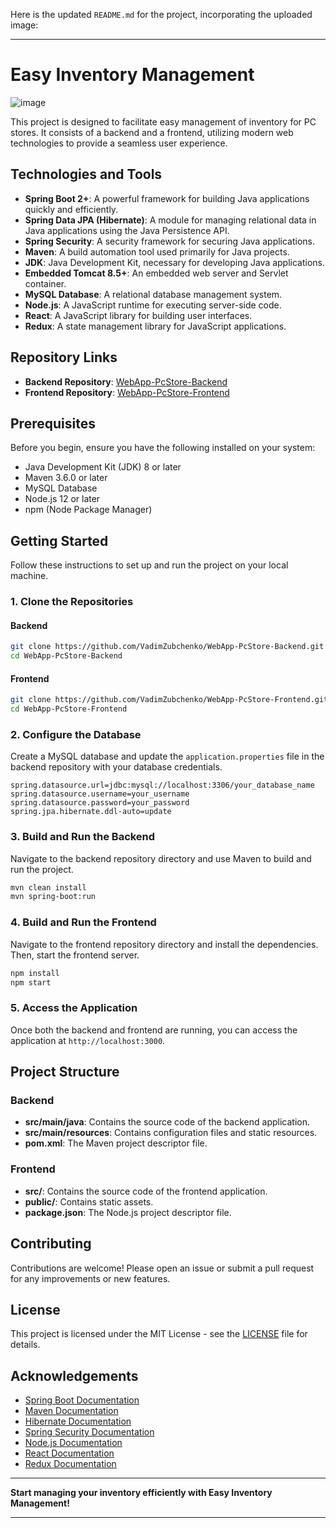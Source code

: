 Here is the updated `README.md` for the project, incorporating the uploaded image:

---

# Easy Inventory Management

![image](https://github.com/VadimZubchenko/WebApp-PcStore-Backend/assets/36922064/8ac9ffbe-dfb3-4fac-9448-ab67142491e7)


This project is designed to facilitate easy management of inventory for PC stores. It consists of a backend and a frontend, utilizing modern web technologies to provide a seamless user experience.

## Technologies and Tools

- **Spring Boot 2+**: A powerful framework for building Java applications quickly and efficiently.
- **Spring Data JPA (Hibernate)**: A module for managing relational data in Java applications using the Java Persistence API.
- **Spring Security**: A security framework for securing Java applications.
- **Maven**: A build automation tool used primarily for Java projects.
- **JDK**: Java Development Kit, necessary for developing Java applications.
- **Embedded Tomcat 8.5+**: An embedded web server and Servlet container.
- **MySQL Database**: A relational database management system.
- **Node.js**: A JavaScript runtime for executing server-side code.
- **React**: A JavaScript library for building user interfaces.
- **Redux**: A state management library for JavaScript applications.

## Repository Links

- **Backend Repository**: [WebApp-PcStore-Backend](https://github.com/VadimZubchenko/WebApp-PcStore-Backend.git)
- **Frontend Repository**: [WebApp-PcStore-Frontend](https://github.com/VadimZubchenko/WebApp-PcStore-Frontend.git)

## Prerequisites

Before you begin, ensure you have the following installed on your system:

- Java Development Kit (JDK) 8 or later
- Maven 3.6.0 or later
- MySQL Database
- Node.js 12 or later
- npm (Node Package Manager)

## Getting Started

Follow these instructions to set up and run the project on your local machine.

### 1. Clone the Repositories

#### Backend

```sh
git clone https://github.com/VadimZubchenko/WebApp-PcStore-Backend.git
cd WebApp-PcStore-Backend
```

#### Frontend

```sh
git clone https://github.com/VadimZubchenko/WebApp-PcStore-Frontend.git
cd WebApp-PcStore-Frontend
```

### 2. Configure the Database

Create a MySQL database and update the `application.properties` file in the backend repository with your database credentials.

```properties
spring.datasource.url=jdbc:mysql://localhost:3306/your_database_name
spring.datasource.username=your_username
spring.datasource.password=your_password
spring.jpa.hibernate.ddl-auto=update
```

### 3. Build and Run the Backend

Navigate to the backend repository directory and use Maven to build and run the project.

```sh
mvn clean install
mvn spring-boot:run
```

### 4. Build and Run the Frontend

Navigate to the frontend repository directory and install the dependencies. Then, start the frontend server.

```sh
npm install
npm start
```

### 5. Access the Application

Once both the backend and frontend are running, you can access the application at `http://localhost:3000`.

## Project Structure

### Backend

- **src/main/java**: Contains the source code of the backend application.
- **src/main/resources**: Contains configuration files and static resources.
- **pom.xml**: The Maven project descriptor file.

### Frontend

- **src/**: Contains the source code of the frontend application.
- **public/**: Contains static assets.
- **package.json**: The Node.js project descriptor file.

## Contributing

Contributions are welcome! Please open an issue or submit a pull request for any improvements or new features.

## License

This project is licensed under the MIT License - see the [LICENSE](LICENSE) file for details.

## Acknowledgements

- [Spring Boot Documentation](https://docs.spring.io/spring-boot/docs/current/reference/html/)
- [Maven Documentation](https://maven.apache.org/guides/index.html)
- [Hibernate Documentation](https://hibernate.org/orm/documentation/)
- [Spring Security Documentation](https://spring.io/projects/spring-security)
- [Node.js Documentation](https://nodejs.org/en/docs/)
- [React Documentation](https://reactjs.org/docs/getting-started.html)
- [Redux Documentation](https://redux.js.org/introduction/getting-started)

---

**Start managing your inventory efficiently with Easy Inventory Management!**

---
